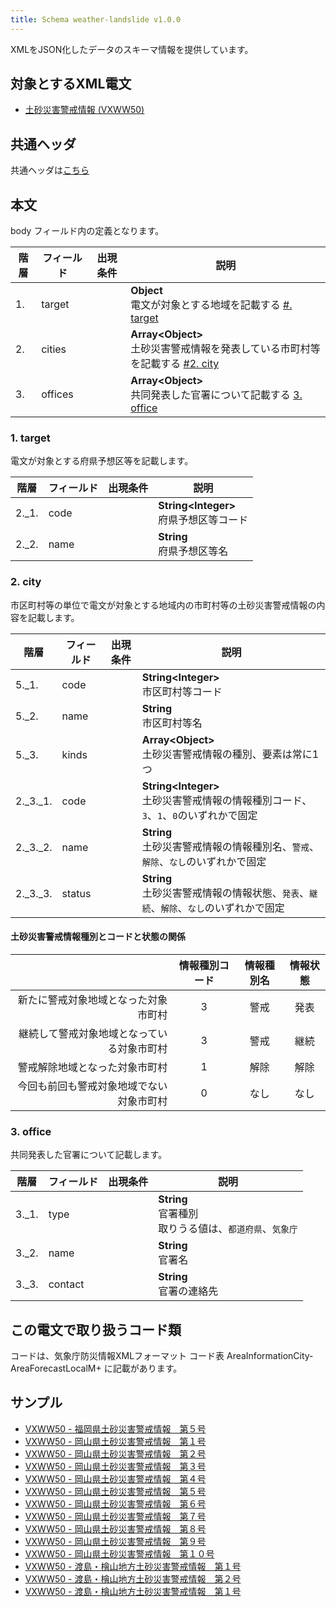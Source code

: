 ```yaml
---
title: Schema weather-landslide v1.0.0
---
```


XMLをJSON化したデータのスキーマ情報を提供しています。

## 対象とするXML電文

* [土砂災害警戒情報 (VXWW50)](/telegrams/we02710.md)

## 共通ヘッダ

共通ヘッダは[こちら](/reference/conversion/json#schema-head)

## 本文

body フィールド内の定義となります。

| 階層 | フィールド | 出現条件 | 説明 | 
| -- | -- | -- | -- | 
| 1. | target |  | **Object**<br/> 電文が対象とする地域を記載する [#. target](#1-target)  |
| 2. | cities |  | **Array<Object\>**<br/> 土砂災害警戒情報を発表している市町村等を記載する [#2. city](#2-city)  |
| 3. | offices |  | **Array<Object\>**<br/> 共同発表した官署について記載する [3. office](#3-office) |

### 1. target

電文が対象とする府県予想区等を記載します。

| 階層 | フィールド | 出現条件 | 説明 |
| -- | -- | -- | -- |
| 2._1. | code | | **String<Integer\>**<br/> 府県予想区等コード |
| 2._2. | name | | **String**<br/> 府県予想区等名 |

### 2. city

市区町村等の単位で電文が対象とする地域内の市町村等の土砂災害警戒情報の内容を記載します。

| 階層 | フィールド | 出現条件 | 説明 |
| -- | -- | -- | -- |
| 5._1. | code | | **String<Integer\>**<br/> 市区町村等コード |
| 5._2. | name | | **String**<br/> 市区町村等名 |
| 5._3. | kinds | | **Array<Object\>**<br/>土砂災害警戒情報の種別、要素は常に1つ |
| 2._3._1. | code |  | **String<Integer\>**<br/> 土砂災害警戒情報の情報種別コード、`3`、`1`、`0`のいずれかで固定 |
| 2._3._2. | name |  | **String**<br/> 土砂災害警戒情報の情報種別名、`警戒`、`解除`、`なし`のいずれかで固定 |
| 2._3._3. | status |  | **String**<br/> 土砂災害警戒情報の情報状態、`発表`、`継続`、`解除`、`なし`のいずれかで固定 |


#### 土砂災害警戒情報種別とコードと状態の関係

| | 情報種別コード | 情報種別名 | 情報状態 |
| -: | :-: | :-: | :-: |
| 新たに警戒対象地域となった対象市町村 | 3 | 警戒 | 発表 |
| 継続して警戒対象地域となっている対象市町村 | 3 | 警戒 | 継続 |
| 警戒解除地域となった対象市町村 | 1 | 解除 | 解除 | 
| 今回も前回も警戒対象地域でない対象市町村 | 0 | なし | なし |

### 3. office

共同発表した官署について記載します。

| 階層 | フィールド | 出現条件 | 説明 |
| -- | -- | -- | -- |
| 3._1. | type |  | **String**<br/> 官署種別<br/> 取りうる値は、`都道府県`、`気象庁`  |
| 3._2. | name |  | **String**<br/> 官署名 |
| 3._3. | contact |  | **String**<br/> 官署の連絡先 |

## この電文で取り扱うコード類

コードは、気象庁防災情報XMLフォーマット コード表 AreaInformationCity-AreaForecastLocalM+ に記載があります。

## サンプル

* [VXWW50 - 福岡県土砂災害警戒情報　第５号](https://sample.dmdata.jp/conversion/json/schema/weather-warning/vxww50_jpfk_20130831110517.json)
* [VXWW50 - 岡山県土砂災害警戒情報　第１号](https://sample.dmdata.jp/conversion/json/schema/weather-warning/vxww50_jphc_20130902153710.json)
* [VXWW50 - 岡山県土砂災害警戒情報　第２号](https://sample.dmdata.jp/conversion/json/schema/weather-warning/vxww50_jphc_20130902175034.json)
* [VXWW50 - 岡山県土砂災害警戒情報　第３号](https://sample.dmdata.jp/conversion/json/schema/weather-warning/vxww50_jphc_20130904081232.json)
* [VXWW50 - 岡山県土砂災害警戒情報　第４号](https://sample.dmdata.jp/conversion/json/schema/weather-warning/vxww50_jphc_20130904092212.json)
* [VXWW50 - 岡山県土砂災害警戒情報　第５号](https://sample.dmdata.jp/conversion/json/schema/weather-warning/vxww50_jphc_20130904094920.json)
* [VXWW50 - 岡山県土砂災害警戒情報　第６号](https://sample.dmdata.jp/conversion/json/schema/weather-warning/vxww50_jphc_20130904110108.json)
* [VXWW50 - 岡山県土砂災害警戒情報　第７号](https://sample.dmdata.jp/conversion/json/schema/weather-warning/vxww50_jphc_20130904132017.json)
* [VXWW50 - 岡山県土砂災害警戒情報　第８号](https://sample.dmdata.jp/conversion/json/schema/weather-warning/vxww50_jphc_20130904143821.json)
* [VXWW50 - 岡山県土砂災害警戒情報　第９号](https://sample.dmdata.jp/conversion/json/schema/weather-warning/vxww50_jphc_20130904155917.json)
* [VXWW50 - 岡山県土砂災害警戒情報　第１０号](https://sample.dmdata.jp/conversion/json/schema/weather-warning/vxww50_jphc_20130904162241.json)
* [VXWW50 - 渡島・檜山地方土砂災害警戒情報　第１号](https://sample.dmdata.jp/conversion/json/schema/weather-warning/vxww50_jpsf_20130823151514.json)
* [VXWW50 - 渡島・檜山地方土砂災害警戒情報　第２号](https://sample.dmdata.jp/conversion/json/schema/weather-warning/vxww50_jpsf_20130823173823.json)
* [VXWW50 - 渡島・檜山地方土砂災害警戒情報　第１号](https://sample.dmdata.jp/conversion/json/schema/weather-warning/vxww50_jpsf_20130823221552.json)

